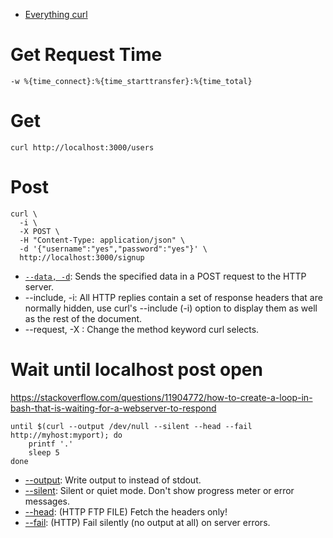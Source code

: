 - [Everything curl](https://ec.haxx.se/)

# Get Request Time

```
-w %{time_connect}:%{time_starttransfer}:%{time_total}
```


# Get 
```
curl http://localhost:3000/users
```


# Post
```
curl \
  -i \
  -X POST \
  -H "Content-Type: application/json" \
  -d '{"username":"yes","password":"yes"}' \
  http://localhost:3000/signup 
```
- [`--data, -d`]((https://curl.haxx.se/docs/manpage.html#-d)): Sends the specified data in a POST request to the HTTP server.
- --include, -i: All HTTP replies contain a set of response headers that are normally hidden, use curl's --include (-i) option to display them as well as the rest of the document.
- --request, -X : Change the method keyword curl selects.

# Wait until localhost post open
https://stackoverflow.com/questions/11904772/how-to-create-a-loop-in-bash-that-is-waiting-for-a-webserver-to-respond
```
until $(curl --output /dev/null --silent --head --fail http://myhost:myport); do
    printf '.'
    sleep 5
done
```

- [--output](https://curl.haxx.se/docs/manpage.html#-o): Write output to <file> instead of stdout.
- [--silent](https://curl.haxx.se/docs/manpage.html#-s): Silent or quiet mode. Don't show progress meter or error messages.
- [--head](https://curl.haxx.se/docs/manpage.html#-I): (HTTP FTP FILE) Fetch the headers only! 
- [--fail](https://curl.haxx.se/docs/manpage.html#-f): (HTTP) Fail silently (no output at all) on server errors. 
